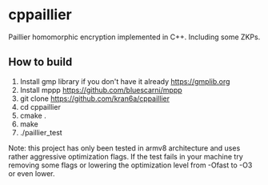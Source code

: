 # cppaillier
Paillier homomorphic encryption implemented in C++. Including some ZKPs.



## How to build

1. Install gmp library if you don't have it already https://gmplib.org
2. Install mppp https://github.com/bluescarni/mppp
3. git clone https://github.com/kran6a/cppaillier
4. cd cppaillier
5. cmake .
6. make
7. ./paillier_test



Note: this project has only been tested in armv8 architecture and uses rather aggressive optimization flags. If the test fails in your machine try removing some flags or lowering the optimization level from -Ofast to -O3 or even lower.
